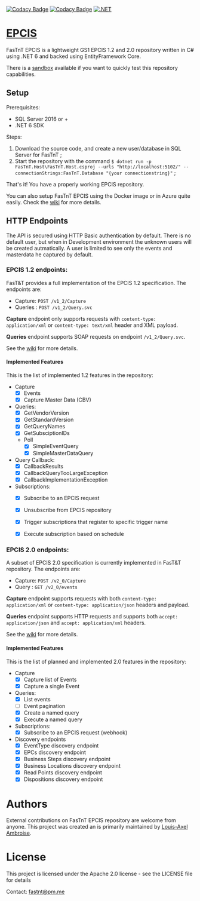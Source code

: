 [![Codacy Badge](https://app.codacy.com/project/badge/Grade/5c0fa82713fd4960b5b91d95b4143e7f)](https://www.codacy.com/gh/FasTnT/epcis-ef-core/dashboard?utm_source=github.com&amp;utm_medium=referral&amp;utm_content=FasTnT/epcis-ef-core&amp;utm_campaign=Badge_Grade)
[![Codacy Badge](https://app.codacy.com/project/badge/Coverage/5c0fa82713fd4960b5b91d95b4143e7f)](https://www.codacy.com/gh/FasTnT/epcis-ef-core/dashboard?utm_source=github.com&utm_medium=referral&utm_content=FasTnT/epcis-ef-core&utm_campaign=Badge_Coverage)
[![.NET](https://github.com/FasTnT/epcis-ef-core/actions/workflows/dotnet.yml/badge.svg)](https://github.com/FasTnT/epcis-ef-core/actions/workflows/dotnet.yml)

# [EPCIS](https://fastnt.github.io/)

FasTnT EPCIS is a lightweight GS1 EPCIS 1.2 and 2.0 repository written in C# using .NET 6 and backed using EntityFramework Core.

There is a [sandbox](https://fastnt.github.io/sandbox.html) available if you want to quickly test this repository capabilities.

## Setup

Prerequisites:
- SQL Server 2016 or +
- .NET 6 SDK

Steps:
1. Download the source code, and create a new user/database in SQL Server for FasTnT ;
2. Start the repository with the command `$ dotnet run -p FasTnT.Host\FasTnT.Host.csproj --urls "http://localhost:5102/" --connectionStrings:FasTnT.Database "{your connectionstring}"` ;

That's it! You have a properly working EPCIS repository.

You can also setup FasTnT EPCIS using the Docker image or in Azure quite easily. Check the [wiki](https://github.com/FasTnT/epcis-ef-core/wiki/Installation) for more details.

## HTTP Endpoints

The API is secured using HTTP Basic authentication by default. 
There is no default user, but when in Development environment the unknown users will be created autmatically. A user is limited to see only the events and masterdata he captured by default.

### EPCIS 1.2 endpoints:

FasT&T provides a full implementation of the EPCIS 1.2 specification. The endpoints are:

- Capture: `POST /v1_2/Capture`
- Queries : `POST /v1_2/Query.svc`

**Capture** endpoint only supports requests with `content-type: application/xml` or `content-type: text/xml` header and XML payload.

**Queries** endpoint supports SOAP requests on endpoint `/v1_2/Query.svc`.

See the [wiki](https://github.com/FasTnT/epcis-ef-core/wiki) for more details.

#### Implemented Features

This is the list of implemented 1.2 features in the repository:

- Capture
  - [x] Events
  - [x] Capture Master Data (CBV)
- Queries:
  - [x] GetVendorVersion
  - [x] GetStandardVersion
  - [x] GetQueryNames
  - [x] GetSubsciptionIDs
  - Poll
    - [x] SimpleEventQuery
    - [x] SimpleMasterDataQuery
- Query Callback:
  - [x] CallbackResults
  - [x] CallbackQueryTooLargeException
  - [x] CallbackImplementationException
- Subscriptions:
  - [x] Subscribe to an EPCIS request
  - [x] Unsubscribe from EPCIS repository
  - [x] Trigger subscriptions that register to specific trigger name
  - [x] Execute subscription based on schedule

  
### EPCIS 2.0 endpoints:

A subset of EPCIS 2.0 specification is currently implemented in FasT&T repository. The endpoints are:

- Capture: `POST /v2_0/Capture`
- Query : `GET /v2_0/events`

**Capture** endpoint supports requests with both `content-type: application/xml` or `content-type: application/json` headers and payload.

**Queries** endpoint supports HTTP requests and supports both `accept: application/json` and `accept: application/xml` headers.

See the [wiki](https://github.com/FasTnT/epcis-ef-core/wiki) for more details.

#### Implemented Features

This is the list of planned and implemented 2.0 features in the repository:

- Capture
  - [x] Capture list of Events
  - [x] Capture a single Event
- Queries:
  - [x] List events
  - [ ] Event pagination
  - [x] Create a named query
  - [x] Execute a named query
- Subscriptions:
  - [x] Subscribe to an EPCIS request (webhook)
- Discovery endpoints
   - [x] EventType discovery endpoint
   - [x] EPCs discovery endpoint
   - [x] Business Steps discovery endpoint
   - [x] Business Locations discovery endpoint
   - [x] Read Points discovery endpoint
   - [x] Dispositions discovery endpoint

# Authors

External contributions on FasTnT EPCIS repository are welcome from anyone.
This project was created an is primarily maintained by [Louis-Axel Ambroise](https://github.com/louisaxel-ambroise).

# License

This project is licensed under the Apache 2.0 license - see the LICENSE file for details

Contact: fastnt@pm.me

